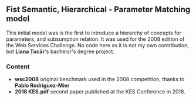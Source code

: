 ## Fist Semantic, Hierarchical - Parameter Matching model

This initial model was is the first to introduce a hierarchy of concepts for parameters, and subsumption relation. It was used for the 2008 edition of the Web Services Challenge. No code here as it is not my own contribution, but __Liana Ţucăr__'s bachelor's degree project.

### Content

 * __wsc2008__ original benchmark used in the 2008 competition, thanks to __Pablo Rodriguez-Mier__
 * __2018 KES.pdf__ second paper published at the KES Conference in 2018.

